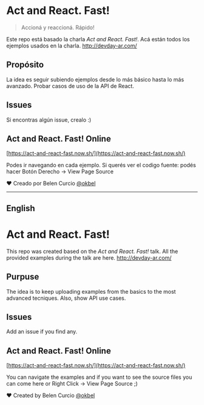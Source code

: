# Act and React. Fast!
> Accioná y reaccioná. Rápido!

Este repo está basado la charla *Act and React. Fast!*. Acá están todos los ejemplos usados en la charla.
http://devday-ar.com/


## Propósito
La idea es seguir subiendo ejemplos desde lo más básico hasta lo más avanzado. Probar casos de uso de la API de React.


## Issues
Si encontras algún issue, crealo :)


## Act and React. Fast! Online

[https://act-and-react-fast.now.sh/](https://act-and-react-fast.now.sh/)

Podes ir navegando en cada ejemplo. Si querés ver el codigo fuente: podés hacer Botón Derecho -> View Page Source

❤️ Creado por Belen Curcio [@okbel](http://twitter.com/okbel)

----------
## English

# Act and React. Fast!

This repo was created based on the *Act and React. Fast!* talk. All the provided examples during the talk are here.
http://devday-ar.com/

## Purpuse
The idea is to keep uploading examples from the basics to the most advanced tecniques. Also, show API use cases.


## Issues
Add an issue if you find any.


## Act and React. Fast! Online

[https://act-and-react-fast.now.sh/](https://act-and-react-fast.now.sh/)

You can navigate the examples and if you want to see the source files you can come here or Right Click -> View Page Source ;)


❤️ Created by Belen Curcio [@okbel](http://twitter.com/okbel)




